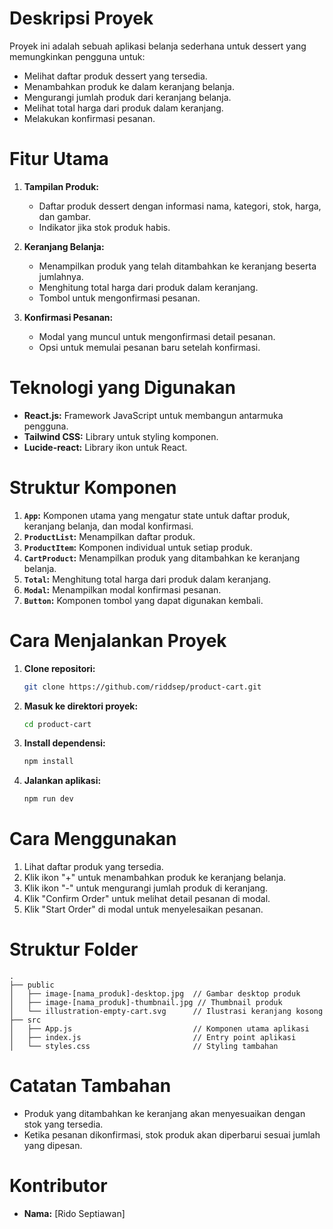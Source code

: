 # Deskripsi Proyek

Proyek ini adalah sebuah aplikasi belanja sederhana untuk dessert yang memungkinkan pengguna untuk:

- Melihat daftar produk dessert yang tersedia.
- Menambahkan produk ke dalam keranjang belanja.
- Mengurangi jumlah produk dari keranjang belanja.
- Melihat total harga dari produk dalam keranjang.
- Melakukan konfirmasi pesanan.

# Fitur Utama

1. **Tampilan Produk:**
   - Daftar produk dessert dengan informasi nama, kategori, stok, harga, dan gambar.
   - Indikator jika stok produk habis.
2. **Keranjang Belanja:**

   - Menampilkan produk yang telah ditambahkan ke keranjang beserta jumlahnya.
   - Menghitung total harga dari produk dalam keranjang.
   - Tombol untuk mengonfirmasi pesanan.

3. **Konfirmasi Pesanan:**
   - Modal yang muncul untuk mengonfirmasi detail pesanan.
   - Opsi untuk memulai pesanan baru setelah konfirmasi.

# Teknologi yang Digunakan

- **React.js:** Framework JavaScript untuk membangun antarmuka pengguna.
- **Tailwind CSS:** Library untuk styling komponen.
- **Lucide-react:** Library ikon untuk React.

# Struktur Komponen

1. **`App`:** Komponen utama yang mengatur state untuk daftar produk, keranjang belanja, dan modal konfirmasi.
2. **`ProductList`:** Menampilkan daftar produk.
3. **`ProductItem`:** Komponen individual untuk setiap produk.
4. **`CartProduct`:** Menampilkan produk yang ditambahkan ke keranjang belanja.
5. **`Total`:** Menghitung total harga dari produk dalam keranjang.
6. **`Modal`:** Menampilkan modal konfirmasi pesanan.
7. **`Button`:** Komponen tombol yang dapat digunakan kembali.

# Cara Menjalankan Proyek

1. **Clone repositori:**

   ```bash
   git clone https://github.com/riddsep/product-cart.git
   ```

2. **Masuk ke direktori proyek:**

   ```bash
   cd product-cart
   ```

3. **Install dependensi:**

   ```bash
   npm install
   ```

4. **Jalankan aplikasi:**

   ```bash
   npm run dev
   ```

# Cara Menggunakan

1. Lihat daftar produk yang tersedia.
2. Klik ikon "+" untuk menambahkan produk ke keranjang belanja.
3. Klik ikon "-" untuk mengurangi jumlah produk di keranjang.
4. Klik "Confirm Order" untuk melihat detail pesanan di modal.
5. Klik "Start Order" di modal untuk menyelesaikan pesanan.

# Struktur Folder

```
.
├── public
│   ├── image-[nama_produk]-desktop.jpg  // Gambar desktop produk
│   ├── image-[nama_produk]-thumbnail.jpg // Thumbnail produk
│   └── illustration-empty-cart.svg      // Ilustrasi keranjang kosong
├── src
│   ├── App.js                           // Komponen utama aplikasi
│   ├── index.js                         // Entry point aplikasi
│   └── styles.css                       // Styling tambahan
```

# Catatan Tambahan

- Produk yang ditambahkan ke keranjang akan menyesuaikan dengan stok yang tersedia.
- Ketika pesanan dikonfirmasi, stok produk akan diperbarui sesuai jumlah yang dipesan.

# Kontributor

- **Nama:** [Rido Septiawan]

